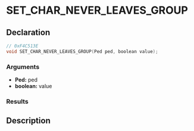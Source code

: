 # SET_CHAR_NEVER_LEAVES_GROUP

## Declaration
```cpp
// 0xF4C513E
void SET_CHAR_NEVER_LEAVES_GROUP(Ped ped, boolean value);
```

### Arguments
- **Ped:** ped
- **boolean:** value

### Results

## Description
